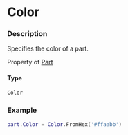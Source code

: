 # Color
### Description
Specifies the color of a part.

Property of [Part](/classes/Part/)

#### Type
`Color`

### Example
```lua
part.Color = Color.FromHex('#ffaabb')
```
